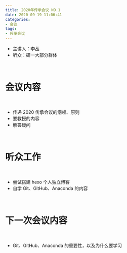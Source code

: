 ```yaml
---
title: 2020年传承会议 NO.1
date: 2020-09-19 11:06:41
categories:
- 会议
tags:
- 传承会议
---
```

- 主讲人：李丛
- 听众：研一大部分群体

<!-- more -->

<br/>

# 会议内容

<br/>

- 传递 2020 传承会议的纲领、原则
- 要教授的内容
- 解答疑问

<br/>

# 听众工作

<br/>

- 尝试搭建 hexo 个人独立博客
- 自学 Git、GitHub、Anaconda 的内容

<br/>

# 下一次会议内容

<br/>

- Git、GitHub、Anaconda 的重要性，以及为什么要学习
